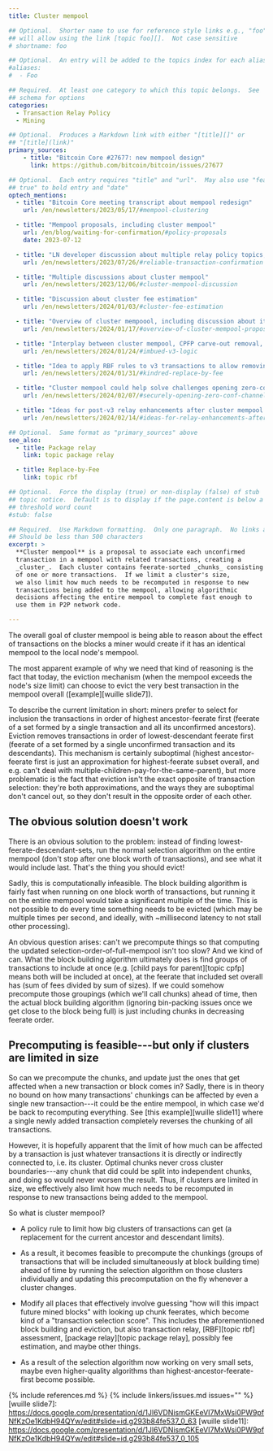 ```yaml
---
title: Cluster mempool

## Optional.  Shorter name to use for reference style links e.g., "foo"
## will allow using the link [topic foo][].  Not case sensitive
# shortname: foo

## Optional.  An entry will be added to the topics index for each alias
#aliases:
#  - Foo

## Required.  At least one category to which this topic belongs.  See
## schema for options
categories:
  - Transaction Relay Policy
  - Mining

## Optional.  Produces a Markdown link with either "[title][]" or
## "[title](link)"
primary_sources:
    - title: "Bitcoin Core #27677: new mempool design"
      link: https://github.com/bitcoin/bitcoin/issues/27677

## Optional.  Each entry requires "title" and "url".  May also use "feature:
## true" to bold entry and "date"
optech_mentions:
  - title: "Bitcoin Core meeting transcript about mempool redesign"
    url: /en/newsletters/2023/05/17/#mempool-clustering

  - title: "Mempool proposals, including cluster mempool"
    url: /en/blog/waiting-for-confirmation/#policy-proposals
    date: 2023-07-12

  - title: "LN developer discussion about multiple relay policy topics, including cluster mempool"
    url: /en/newsletters/2023/07/26/#reliable-transaction-confirmation

  - title: "Multiple discussions about cluster mempool"
    url: /en/newsletters/2023/12/06/#cluster-mempool-discussion

  - title: "Discussion about cluster fee estimation"
    url: /en/newsletters/2024/01/03/#cluster-fee-estimation

  - title: "Overview of cluster mempoool, including discussion about its effect on CPFP carve-out"
    url: /en/newsletters/2024/01/17/#overview-of-cluster-mempool-proposal

  - title: "Interplay between cluster mempool, CPFP carve-out removal, and LN use of v3 relay"
    url: /en/newsletters/2024/01/24/#imbued-v3-logic

  - title: "Idea to apply RBF rules to v3 transactions to allow removing CPFP carve-out for cluster mempool"
    url: /en/newsletters/2024/01/31/#kindred-replace-by-fee

  - title: "Cluster mempool could help solve challenges opening zero-conf channels with v3 transaction relay"
    url: /en/newsletters/2024/02/07/#securely-opening-zero-conf-channels-with-v3-transactions

  - title: "Ideas for post-v3 relay enhancements after cluster mempool is deployed"
    url: /en/newsletters/2024/02/14/#ideas-for-relay-enhancements-after-cluster-mempool-is-deployed

## Optional.  Same format as "primary_sources" above
see_also:
  - title: Package relay
    link: topic package relay

  - title: Replace-by-Fee
    link: topic rbf

## Optional.  Force the display (true) or non-display (false) of stub
## topic notice.  Default is to display if the page.content is below a
## threshold word count
#stub: false

## Required.  Use Markdown formatting.  Only one paragraph.  No links allowed.
## Should be less than 500 characters
excerpt: >
  **Cluster mempool** is a proposal to associate each unconfirmed
  transaction in a mempool with related transactions, creating a
  _cluster_.  Each cluster contains feerate-sorted _chunks_ consisting
  of one or more transactions.  If we limit a cluster's size,
  we also limit how much needs to be recomputed in response to new
  transactions being added to the mempool, allowing algorithmic
  decisions affecting the entire mempool to complete fast enough to
  use them in P2P network code.

---
```

The overall goal of cluster mempool is being able to reason about the
effect of transactions on the blocks a miner would create if it has an
identical mempool to the local node's mempool.

The most apparent example of why we need that kind of
reasoning is the fact that today, the eviction mechanism (when the
mempool exceeds the node's size limit) can choose to evict the very best
transaction in the mempool overall ([example][wuille slide7]).

To describe the current limitation in short: miners prefer to select for inclusion the
transactions in order of highest ancestor-feerate first (feerate of a
set formed by a single transaction and all its unconfirmed ancestors).
Eviction removes transactions in order of lowest-descendant feerate
first (feerate of a set formed by a single unconfirmed transaction and
its descendants). This mechanism is certainly suboptimal (highest
ancestor-feerate first is just an approximation for highest-feerate
subset overall, and e.g. can't deal with
multiple-children-pay-for-the-same-parent), but more problematic is the
fact that eviction isn't the exact opposite of transaction selection: they're both
approximations, and the ways they are suboptimal don't cancel out, so
they don't result in the opposite order of each other.

## The obvious solution doesn't work

There is an obvious solution to the problem: instead of finding
lowest-feerate-descendant-sets, run the normal selection algorithm on the
entire mempool (don't stop after one block worth of transactions), and
see what it would include last. That's the thing you should evict!

Sadly, this is computationally infeasible. The block building algorithm
is fairly fast when running on one block worth of transactions, but
running it on the entire mempool would take a significant multiple of
the time. This is not possible to do every time
something needs to be evicted (which may be multiple times per second,
and ideally, with ~millisecond latency to not stall other processing).

An obvious question arises: can't we precompute things so that computing
the updated selection-order-of-full-mempool isn't too slow? And we kind of
can. What the block building algorithm ultimately does is find groups of
transactions to include at once (e.g. [child pays for parent][topic cpfp] means both
will be included at once), at the feerate that included set overall has
(sum of fees divided by sum of sizes). If we could somehow precompute
those groupings (which we'll call chunks) ahead of time, then the actual
block building algorithm (ignoring bin-packing issues once we get close
to the block being full) is just including chunks in decreasing feerate
order.

## Precomputing is feasible---but only if clusters are limited in size

So can we precompute the chunks, and update just the ones that get
affected when a new transaction or block comes in? Sadly, there is in
theory no bound on how many transactions' chunkings can be affected by
even a single new transaction---it could be the entire mempool, in which
case we'd be back to recomputing everything. See [this example][wuille
slide11] where a single newly added transaction completely reverses the
chunking of all transactions.

However, it is hopefully apparent that the limit of how much can be
affected by a transaction is just whatever transactions it is directly
or indirectly connected to, i.e. its cluster. Optimal chunks never cross
cluster boundaries---any chunk that did could be split into independent
chunks, and doing so would never worsen the result.  Thus, if clusters
are limited in size, we effectively also limit how much needs to be
recomputed in response to new transactions being added to the mempool.

So what is cluster mempool?

- A policy rule to limit how big clusters of transactions can get (a
  replacement for the current ancestor and descendant limits).

- As a result, it becomes feasible to precompute the chunkings (groups
  of transactions that will be included simultaneously at block building
  time) ahead of time by running the selection algorithm on those
  clusters individually and updating this precomputation on the fly
  whenever a cluster changes.

- Modify all places that effectively involve guessing "how will this
  impact future mined blocks" with looking up chunk feerates, which
  become kind of a "transaction selection score". This includes the aforementioned
  block building and eviction, but also transaction relay, [RBF][topic
  rbf] assessment, [package relay][topic package relay], possibly fee
  estimation, and maybe other things.

- As a result of the selection algorithm now working on very small sets,
  maybe even higher-quality algorithms than
  highest-ancestor-feerate-first become possible.

{% include references.md %}
{% include linkers/issues.md issues="" %}
[wuille slide7]: https://docs.google.com/presentation/d/1Jl6VDNismGKEeVI7MxWsi0PW9pfNfKzOe1KdbH94QYw/edit#slide=id.g293b84fe537_0_63
[wuille slide11]: https://docs.google.com/presentation/d/1Jl6VDNismGKEeVI7MxWsi0PW9pfNfKzOe1KdbH94QYw/edit#slide=id.g293b84fe537_0_105
